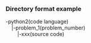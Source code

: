 ### Directory format example
-python2(code language)<br/>
&nbsp;&nbsp;&nbsp;&nbsp;|-problem_1(problem_number)<br/>
&nbsp;&nbsp;&nbsp;&nbsp;&nbsp;&nbsp;&nbsp;&nbsp;|-xxx(source code)<br/>
